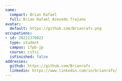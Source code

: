 ```yaml
---
name:
  compact: Brian Rafael
  full: Brian Rafael Azevedo Trajano
avatar:
  default: https://github.com/Brianrafs.png
occupations:
- id: 20221370022
  type: student
  campus: ifpb-jp
  course: cstsi
  isFinished: false
addresses:
  github: https://github.com/Brianrafs
  linkedin: https://www.linkedin.com/in/brianrafs/
---
```

